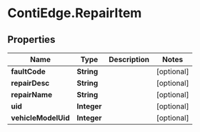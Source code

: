 # ContiEdge.RepairItem

## Properties
Name | Type | Description | Notes
------------ | ------------- | ------------- | -------------
**faultCode** | **String** |  | [optional] 
**repairDesc** | **String** |  | [optional] 
**repairName** | **String** |  | [optional] 
**uid** | **Integer** |  | [optional] 
**vehicleModelUid** | **Integer** |  | [optional] 


